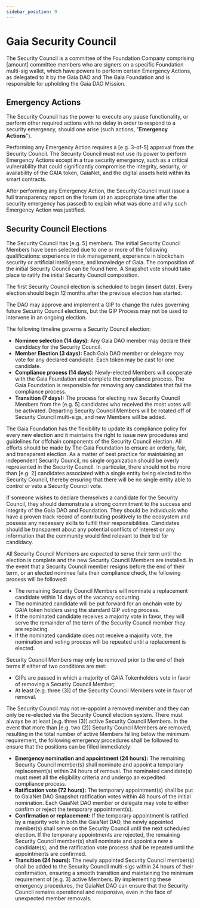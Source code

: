 ```yaml
---
sidebar_position: 9
---
```


# Gaia Security Council

The Security Council is a committee of the Foundation Company comprising [amount] committee members who are signers on a specific Foundation multi-sig wallet, which have powers to perform certain Emergency Actions, as delegated to it by the Gaia DAO and The Gaia Foundation and is responsible for upholding the Gaia DAO Mission. 

## Emergency Actions
The Security Council has the power to execute any pause functionality, or perform other required actions with no delay in order to respond to a security emergency, should one arise (such actions, "**Emergency Actions**"). 

Performing any Emergency Action requires a [e.g. 3-of-5] approval from the Security Council. The Security Council must not use its power to perform Emergency Actions except in a true security emergency, such as a critical vulnerability that could significantly compromise the integrity, security, or availability of the GAIA token, GaiaNet, and the digital assets held within its smart contracts. 

After performing any Emergency Action, the Security Council must issue a full transparency report on the forum (at an appropriate time after the security emergency has passed) to explain what was done and why such Emergency Action was justified.

## Security Council Elections
The Security Council has [e.g. 5] members. The initial Security Council Members have been selected due to one or more of the following qualifications: experience in risk management, experience in blockchain security or artificial intelligence, and knowledge of Gaia. The composition of the initial Security Council can be found here. A Snapshot vote should take place to ratify the initial Security Council composition.

The first Security Council election is scheduled to begin (insert date). Every election should begin 12 months after the previous election has started.

The DAO may approve and implement a GIP to change the rules governing future Security Council elections, but the GIP Process may not be used to intervene in an ongoing election.

The following timeline governs a Security Council election:

* **Nominee selection (14 days):** Any Gaia DAO member may declare their candidacy for the Security Council. 
* **Member Election (3 days):** Each Gaia DAO member or delegate may vote for any declared candidate. Each token may be cast for one candidate.
* **Compliance process (14 days):** Newly-elected Members will cooperate with the Gaia Foundation and complete the compliance process. The Gaia Foundation is responsible for removing any candidates that fail the compliance process.
* **Transition (7 days):** The process for electing new Security Council Members from the [e.g. 5] candidates who received the most votes will be activated. Departing Security Council Members will be rotated off of Security Council multi-sigs, and new Members will be added. 

The Gaia Foundation has the flexibility to update its compliance policy for every new election and it maintains the right to issue new procedures and guidelines for offchain components of the Security Council election. All efforts should be made by The Gaia Foundation to ensure an orderly, fair, and transparent election. As a matter of best practice for maintaining an independent Security Council, no single organization should be overly represented in the Security Council. In particular, there should not be more than [e.g. 2] candidates associated with a single entity being elected to the Security Council, thereby ensuring that there will be no single entity able to control or veto a Security Council vote.

If someone wishes to declare themselves a candidate for the Security Council, they should demonstrate a strong commitment to the success and integrity of the Gaia DAO and Foundation. They should be individuals who have a proven track record of contributing positively to the ecosystem and possess any necessary skills to fulfill their responsibilities. Candidates should be transparent about any potential conflicts of interest or any information that the community would find relevant to their bid for candidacy. 

All Security Council Members are expected to serve their term until the election is complete and the new Security Council Members are installed. In the event that a Security Council member resigns before the end of their term, or an elected nominee fails their compliance check, the following process will be followed:

* The remaining Security Council Members will nominate a replacement candidate within 14 days of the vacancy occurring.
* The nominated candidate will be put forward for an onchain vote by GAIA token holders using the standard GIP voting process.
* If the nominated candidate receives a majority vote in favor, they will serve the remainder of the term of the Security Council member they are replacing.
* If the nominated candidate does not receive a majority vote, the nomination and voting process will be repeated until a replacement is elected.

Security Council Members may only be removed prior to the end of their terms if either of two conditions are met:

* GIPs are passed in which a majority of GAIA Tokenholders vote in favor of removing a Security Council Member; 
* At least [e.g. three (3)] of the Security Council Members vote in favor of removal.

The Security Council may not re-appoint a removed member and they can only be re-elected via the Security Council election system. There must always be at least [e.g. three (3)] active Security Council Members. In the event that more than [e.g. two (2)] Security Council Members are removed, resulting in the total number of active Members falling below the minimum requirement, the following emergency procedures shall be followed to ensure that the positions can be filled immediately:

* **Emergency nomination and appointment (24 hours):** The remaining Security Council member(s) shall nominate and appoint a temporary replacement(s) within 24 hours of removal. The nominated candidate(s) must meet all the eligibility criteria and undergo an expedited compliance process.
* **Ratification vote (72 hours):** The temporary appointment(s) shall be put to GaiaNet DAO Snapshot ratification votes within 48 hours of the initial nomination. Each GaiaNet DAO member or delegate may vote to either confirm or reject the temporary appointment(s).
* **Confirmation or replacement:** If the temporary appointment is ratified by a majority vote in both the GaiaNet DAO, the newly appointed member(s) shall serve on the Security Council until the next scheduled election. If the temporary appointments are rejected, the remaining Security Council member(s) shall nominate and appoint a new a candidate(s), and the ratification vote process shall be repeated until the appointments are confirmed.
* **Transition (24 hours):** The newly appointed Security Council member(s) shall be added to the Security Council multi-sigs within 24 hours of their confirmation, ensuring a smooth transition and maintaining the minimum requirement of [e.g. 3] active Members. By implementing these emergency procedures, the GaiaNet DAO can ensure that the Security Council remains operational and responsive, even in the face of unexpected member removals. 
